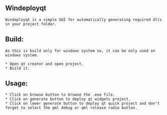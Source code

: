 ## Windeployqt
    Windeployqt is a simple GUI for automatically generating required dlls in your project folder.

## Build:
    As this is build only for windows system so, it can be only used on windows system.

    * Open qt creator and open project.
    * Build it.

## Usage:
    * Click on browse button to browse the .exe file.
    * Click on generate button to deploy qt widgets project.
    * Click on lower generate button to deploy qt quick project and don't forget to select the qml debug or qml release radio button.
